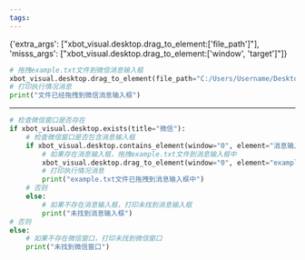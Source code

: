 ```yaml
---
tags:
---
```

{'extra_args': ["xbot_visual.desktop.drag_to_element:['file_path']"], 'misss_args': ["xbot_visual.desktop.drag_to_element:['window', 'target']"]}
```python
# 拖拽example.txt文件到微信消息输入框
xbot_visual.desktop.drag_to_element(file_path="C:/Users/Username/Desktop/example.txt", element="微信消息输入框")
# 打印执行情况消息
print("文件已经拖拽到微信消息输入框")
```
---
```python
# 检查微信窗口是否存在
if xbot_visual.desktop.exists(title="微信"):
    # 检查微信窗口是否包含消息输入框
    if xbot_visual.desktop.contains_element(window="0", element="消息输入框"):
        # 如果存在消息输入框，拖拽example.txt文件到消息输入框中
        xbot_visual.desktop.drag_to_element(window="0", element="example.txt文件", target="消息输入框")
        # 打印执行情况消息
        print("example.txt文件已拖拽到消息输入框中")
    # 否则
    else:
        # 如果不存在消息输入框，打印未找到消息输入框
        print("未找到消息输入框")
# 否则
else:
    # 如果不存在微信窗口，打印未找到微信窗口
    print("未找到微信窗口")
```
